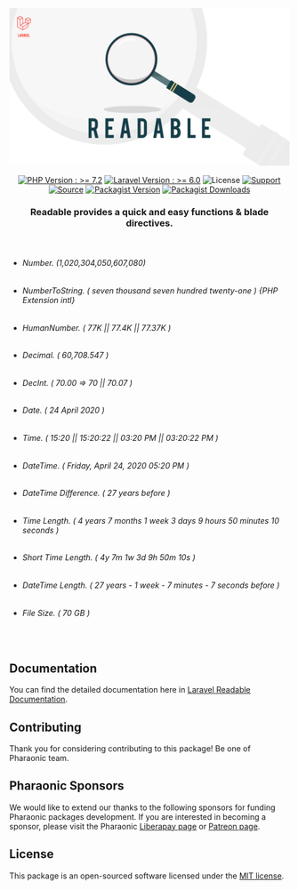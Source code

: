 <p align="center"><a href="https://pharaonic.io" target="_blank"><img src="https://raw.githubusercontent.com/Pharaonic/logos/main/readable.jpg"></a></p>

<p align="center">
  <a href="https://php.net" target="_blank"><img src="https://img.shields.io/static/v1?label=PHP&message=%3E=7.2&color=blue&style=flat-square" alt="PHP Version : >= 7.2"></a>
  <a href="https://laravel.com" target="_blank"><img src="https://img.shields.io/static/v1?label=Laravel&message=%3E=6.0&color=F05340&style=flat-square" alt="Laravel Version : >= 6.0"></a>
  <img src="https://img.shields.io/static/v1?label=License&message=MIT&color=brightgreen&style=flat-square" alt="License">
  <a href="https://liberapay.com/Pharaonic" target="_blank"><img src="https://img.shields.io/liberapay/receives/Pharaonic?color=gold&label=Support&style=flat-square" alt="Support"></a>
  <br>
  <a href="https://packagist.org/packages/Pharaonic/laravel-readable" target="_blank"><img src="https://img.shields.io/static/v1?label=Packagist&message=pharaonic/laravel-readable&color=blue&logo=packagist&logoColor=white" alt="Source"></a>
  <a href="https://packagist.org/packages/pharaonic/laravel-readable" target="_blank"><img src="https://poser.pugx.org/pharaonic/laravel-readable/v" alt="Packagist Version"></a>
  <a href="https://packagist.org/packages/pharaonic/laravel-readable" target="_blank"><img src="https://poser.pugx.org/pharaonic/laravel-readable/downloads" alt="Packagist Downloads"></a>
</p>

<h3 align="center">Readable provides a quick and easy functions & blade directives.</h3>
<br>

- ###### Number. 				   		(1,020,304,050,607,080)

- ###### NumberToString. 	       ( seven thousand seven hundred twenty-one )  {PHP Extension intl}

- ###### HumanNumber.  	    	( 77K  ||  77.4K  ||  77.37K )

- ###### Decimal. 					  	 ( 60,708.547 )

- ###### DecInt. 					  	 ( 70.00 => 70 || 70.07 )

- ###### Date. 					  	   	( 24 April 2020 )

- ###### Time. 					  	   	( 15:20   ||   15:20:22   ||   03:20 PM   ||   03:20:22 PM )

- ###### DateTime. 					    ( Friday, April 24, 2020 05:20 PM )

- ###### DateTime Difference.    ( 27 years before )

- ###### Time Length.    	   	     ( 4 years 7 months 1 week 3 days 9 hours 50 minutes 10 seconds )

- ###### Short Time Length.    	   	     ( 4y 7m 1w 3d 9h 50m 10s )

- ###### DateTime Length.    	   ( 27 years - 1 week - 7 minutes - 7 seconds before )

- ###### File Size.    	 	 	 	 	 ( 70 GB )
<br>


## Documentation

You can find the detailed documentation here in [Laravel Readable Documentation](https://pharaonic.io/package/2-laravel/14-readable).

## Contributing

Thank you for considering contributing to this package! Be one of Pharaonic team.

## Pharaonic Sponsors

We would like to extend our thanks to the following sponsors for funding Pharaonic packages development. If you are interested in becoming a sponsor, please visit the Pharaonic [Liberapay page](https://en.liberapay.com/Pharaonic) or [Patreon page](https://patreon.com/Pharaonic).

## License

This package is an open-sourced software licensed under the [MIT license](https://opensource.org/licenses/MIT).
